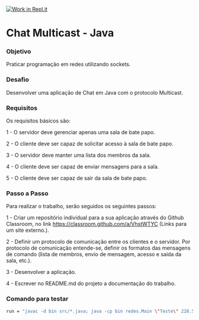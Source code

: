 [![Work in Repl.it](https://classroom.github.com/assets/work-in-replit-14baed9a392b3a25080506f3b7b6d57f295ec2978f6f33ec97e36a161684cbe9.svg)](https://classroom.github.com/online_ide?assignment_repo_id=2973293&assignment_repo_type=AssignmentRepo)
# Chat Multicast - Java

### Objetivo
Praticar programação em redes utilizando sockets.

### Desafio
Desenvolver uma aplicação de Chat em Java com o protocolo Multicast.

### Requisitos
Os requisitos básicos são:

1 - O servidor deve gerenciar apenas uma sala de bate papo.

2 - O cliente deve ser capaz de solicitar acesso à sala de bate papo.

3 - O servidor deve manter uma lista dos membros da sala.

4 - O cliente deve ser capaz de enviar mensagens para a sala.

5 - O cliente deve ser capaz de sair da sala de bate papo.

### Passo a Passo
Para realizar o trabalho, serão seguidos os seguintes passos:

1 - Criar um repositório individual para a sua aplicação através do Github Classroom, no link https://classroom.github.com/a/VhstWTYC (Links para um site externo.).

2 - Definir um protocolo de comunicação entre os clientes e o servidor. Por protocolo de comunicação entende-se, definir os formatos das mensagens de comando (lista de membros, envio de mensagem, acesso e saída da sala, etc.).

3 - Desenvolver a aplicação.

4 - Escrever no README.md do projeto a documentação do trabalho.

### Comando para testar

```bash
run = "javac -d bin src/*.java; java -cp bin redes.Main \"Teste\" 228.5.6.7"
```

